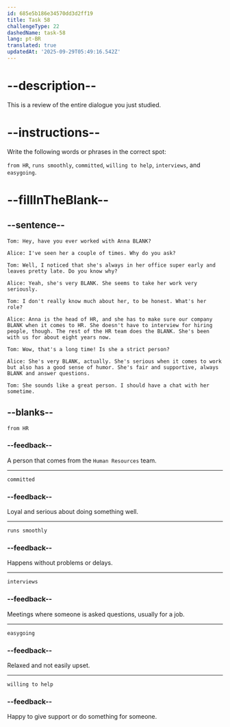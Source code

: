```yaml
---
id: 685e5b186e34570dd3d2ff19
title: Task 58
challengeType: 22
dashedName: task-58
lang: pt-BR
translated: true
updatedAt: '2025-09-29T05:49:16.542Z'
---
```


<!-- REVIEW -->

# --description--

This is a review of the entire dialogue you just studied.

# --instructions--

Write the following words or phrases in the correct spot:

`from HR`, `runs smoothly`, `committed`, `willing to help`, `interviews`, and `easygoing`.

# --fillInTheBlank--

## --sentence--

`Tom: Hey, have you ever worked with Anna BLANK?`

`Alice: I've seen her a couple of times. Why do you ask?`

`Tom: Well, I noticed that she's always in her office super early and leaves pretty late. Do you know why?`

`Alice: Yeah, she's very BLANK. She seems to take her work very seriously.`

`Tom: I don't really know much about her, to be honest. What's her role?`

`Alice: Anna is the head of HR, and she has to make sure our company BLANK when it comes to HR. She doesn't have to interview for hiring people, though. The rest of the HR team does the BLANK. She's been with us for about eight years now.`

`Tom: Wow, that's a long time! Is she a strict person?`

`Alice: She's very BLANK, actually. She's serious when it comes to work but also has a good sense of humor. She's fair and supportive, always BLANK and answer questions.`

`Tom: She sounds like a great person. I should have a chat with her sometime.`

## --blanks--

`from HR`

### --feedback--

A person that comes from the `Human Resources` team.

---

`committed`

### --feedback--

Loyal and serious about doing something well.

---

`runs smoothly`

### --feedback--

Happens without problems or delays.

---

`interviews`

### --feedback--

Meetings where someone is asked questions, usually for a job.

---

`easygoing`

### --feedback--

Relaxed and not easily upset.

---

`willing to help`

### --feedback--

Happy to give support or do something for someone.
